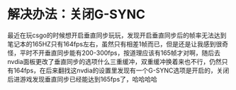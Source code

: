# 解决办法：关闭G-SYNC

> 
 最近在玩csgo的时候想开启垂直同步玩玩，发现开启垂直同步后的帧率无法达到笔记本的165HZ只有164fps左右，虽然只有相差1帧而已，但是还是让我感到很奇怪，平时不开垂直同步能有200-300fps，按道理应该有165帧才对啊，随后去nvdia面板更改了垂直同步的选项什么三重缓冲，双重缓冲换着来也不行，仍然只有164fps，在后来翻找这nvdia的设置里发现有一个G-SYNC选项是开启的，关闭后进游戏发现垂直同步已经能达到165fps了，哈哈哈哈
 
<!--stackedit_data:
eyJoaXN0b3J5IjpbLTkxMzgyMzA0XX0=
-->